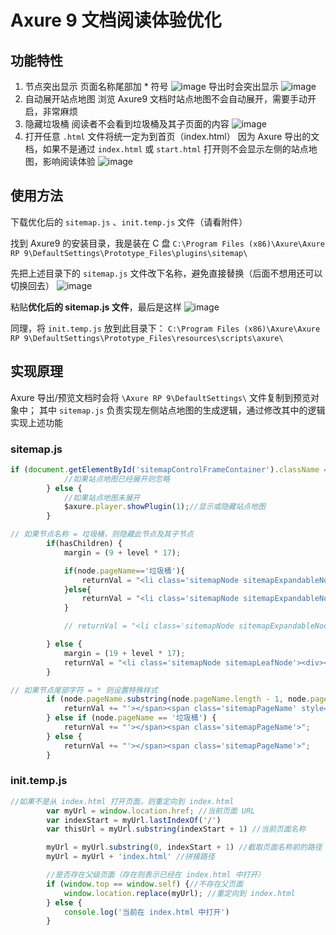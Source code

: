 # Axure 9 文档阅读体验优化

## 功能特性
1. 节点突出显示
页面名称尾部加 * 符号
![image](https://upload-images.jianshu.io/upload_images/7756382-f879f9cfe2102e5a?imageMogr2/auto-orient/strip%7CimageView2/2/w/1240)
导出时会突出显示
![image](https://upload-images.jianshu.io/upload_images/7756382-e9e19e1bbd50effd?imageMogr2/auto-orient/strip%7CimageView2/2/w/1240)
2. 自动展开站点地图
    浏览 Axure9 文档时站点地图不会自动展开，需要手动开启，非常麻烦
4. 隐藏垃圾桶
    阅读者不会看到垃圾桶及其子页面的内容
![image](https://upload-images.jianshu.io/upload_images/7756382-c90a883716c2e464?imageMogr2/auto-orient/strip%7CimageView2/2/w/1240)
4. 打开任意 `.html` 文件将统一定为到首页（index.html）
因为 Axure 导出的文档，如果不是通过 `index.html` 或 `start.html` 打开则不会显示左侧的站点地图，影响阅读体验
![image](https://upload-images.jianshu.io/upload_images/7756382-b81cfd46071497bb?imageMogr2/auto-orient/strip%7CimageView2/2/w/1240)

## 使用方法
下载优化后的 `sitemap.js` 、`init.temp.js` 文件（请看附件）

找到 Axure9 的安装目录，我是装在 C 盘
`C:\Program Files (x86)\Axure\Axure RP 9\DefaultSettings\Prototype_Files\plugins\sitemap\`

先把上述目录下的 `sitemap.js` 文件改下名称，避免直接替换（后面不想用还可以切换回去）
![image](https://upload-images.jianshu.io/upload_images/7756382-267e9610f705a017?imageMogr2/auto-orient/strip%7CimageView2/2/w/1240)

粘贴**优化后的 sitemap.js 文件**，最后是这样
![image](https://upload-images.jianshu.io/upload_images/7756382-1ca194c78c087b40?imageMogr2/auto-orient/strip%7CimageView2/2/w/1240)

同理，将 `init.temp.js` 放到此目录下：
`C:\Program Files (x86)\Axure\Axure RP 9\DefaultSettings\Prototype_Files\resources\scripts\axure\`

## 实现原理
Axure 导出/预览文档时会将 `\Axure RP 9\DefaultSettings\` 文件复制到预览对象中；
其中 `sitemap.js` 负责实现左侧站点地图的生成逻辑，通过修改其中的逻辑实现上述功能

### sitemap.js

```JavaScript
if (document.getElementById('sitemapControlFrameContainer').className == 'selected') {
            //如果站点地图已经展开则忽略
        } else {
            //如果站点地图未展开
            $axure.player.showPlugin(1);//显示或隐藏站点地图
        }
```

```JavaScript
// 如果节点名称 = 垃圾桶，则隐藏此节点及其子节点
        if(hasChildren) {
            margin = (9 + level * 17);

            if(node.pageName=='垃圾桶'){
                returnVal = "<li class='sitemapNode sitemapExpandableNode' style='visibility:hidden'><div><div class='sitemapPageLinkContainer' style='margin-left:" + margin + "px'><a class='sitemapPlusMinusLink'><span class='sitemapMinus'></span></a>";
            }else{
                returnVal = "<li class='sitemapNode sitemapExpandableNode'><div><div class='sitemapPageLinkContainer' style='margin-left:" + margin + "px'><a class='sitemapPlusMinusLink'><span class='sitemapMinus'></span></a>";
            }

            // returnVal = "<li class='sitemapNode sitemapExpandableNode'><div><div class='sitemapPageLinkContainer' style='margin-left:" + margin + "px'><a class='sitemapPlusMinusLink'><span class='sitemapMinus'></span></a>";

        } else {
            margin = (19 + level * 17);
            returnVal = "<li class='sitemapNode sitemapLeafNode'><div><div class='sitemapPageLinkContainer' style='margin-left:" + margin + "px'>";
        }

```

```JavaScript
// 如果节点尾部字符 = * 则设置特殊样式
        if (node.pageName.substring(node.pageName.length - 1, node.pageName.length) == '*') {
            returnVal += "'></span><span class='sitemapPageName' style='color:#ff3366'>";
        } else if (node.pageName == '垃圾桶') {
            returnVal += "'></span><span class='sitemapPageName'>";
        } else {
            returnVal += "'></span><span class='sitemapPageName'>";
        }
```

### init.temp.js

``` JavaScript
//如果不是从 index.html 打开页面，则重定向到 index.html
        var myUrl = window.location.href; //当前页面 URL
        var indexStart = myUrl.lastIndexOf('/')
        var thisUrl = myUrl.substring(indexStart + 1) //当前页面名称

        myUrl = myUrl.substring(0, indexStart + 1) //截取页面名称前的路径
        myUrl = myUrl + 'index.html' //拼接路径

        //是否存在父级页面（存在则表示已经在 index.html 中打开）
        if (window.top == window.self) {//不存在父页面
            window.location.replace(myUrl); //重定向到 index.html
        } else {
            console.log('当前在 index.html 中打开')
        }
```


